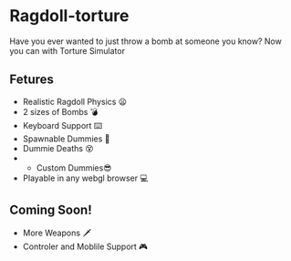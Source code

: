 # Ragdoll-torture
Have you ever wanted to just throw a bomb at someone you know? 
Now you can with Torture Simulator
## Fetures
* Realistic Ragdoll Physics 😦
* 2 sizes of Bombs 💣
* Keyboard Support ⌨️
* Spawnable Dummies 👀
* Dummie Deaths 😵
* * Custom Dummies😎
* Playable in any webgl browser 💻
## Coming Soon!
* More Weapons 🗡️
* Controler and Moblile Support 🎮
